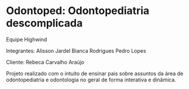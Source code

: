 # Odontoped: Odontopediatria descomplicada

Equipe Highwind

Integrantes:
Alisson Jardel
Bianca Rodrigues
Pedro Lopes

Cliente:
Rebeca Carvalho Araújo

Projeto realizado com o intuito de ensinar pais sobre assuntos da área de odontopediatria e odontologia no geral de forma interativa e dinâmica.
